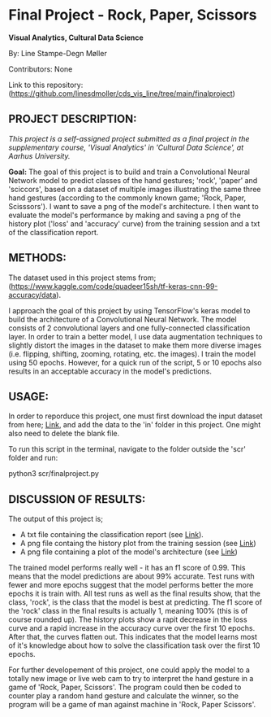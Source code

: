 # Final Project - Rock, Paper, Scissors
**Visual Analytics, Cultural Data Science**

By: Line Stampe-Degn Møller

Contributors: None

Link to this repository: (https://github.com/linesdmoller/cds_vis_line/tree/main/finalproject)

## PROJECT DESCRIPTION:
*This project is a self-assigned project submitted as a final project in the supplementary course, 'Visual Analytics' in 'Cultural Data Science', at Aarhus University.*

**Goal:**
The goal of this project is to build and train a Convolutional Neural Network model to predict classes of the hand gestures; 'rock', 'paper' and 'sciccors', based on a dataset of multiple images illustrating the same three hand gestures (according to the commonly known game; 'Rock, Paper, Scisssors'). I want to save a png of the model's architecture. I then want to evaluate the model's performance by making and saving a png of the history plot ('loss' and 'accuracy' curve) from the training session and a txt of the classification report. 

## METHODS:
The dataset used in this project stems from; (https://www.kaggle.com/code/quadeer15sh/tf-keras-cnn-99-accuracy/data).

I approach the goal of this project by using TensorFlow's keras model to build the architecture of a Convolutional Neural Network. The model consists of 2 convolutional layers and one fully-connected classification layer. In order to train a better model, I use data augmentation techniques to slightly distort the images in the dataset to make them more diverse images (i.e. flipping, shifting, zooming, rotating, etc. the images). I train the model using 50 epochs. However, for a quick run of the script, 5 or 10 epochs also results in an acceptable accuracy in the model's predictions. 

## USAGE:
In order to reporduce this project, one must first download the input dataset from here; [Link](https://www.kaggle.com/code/quadeer15sh/tf-keras-cnn-99-accuracy/data), and add the data to the 'in' folder in this project. One might also need to delete the blank file.

To run this script in the terminal, navigate to the folder outside the 'scr' folder and run:

python3 scr/finalproject.py

## DISCUSSION OF RESULTS:
The output of this project is;
- A txt file containing the classification report (see [Link](https://github.com/linesdmoller/cds_vis_line/blob/main/finalproject/out/cl_report.txt)).
- A png file containg the history plot from the training session (see [Link](https://github.com/linesdmoller/cds_vis_line/blob/main/finalproject/out/his_plt.png))
- A png file containing a plot of the model's architecture (see [Link](https://github.com/linesdmoller/cds_vis_line/blob/main/finalproject/out/visualised_model.png))

The trained model performs really well - it has an f1 score of 0.99. This means that the model predictions are about 99% accurate. Test runs with fewer and more epochs suggest that the model performs better the more epochs it is train with. All test runs as well as the final results show, that the class, 'rock', is the class that the model is best at predicting. The f1 score of the 'rock' class in the final results is actually 1, meaning 100% (this is of course rounded up). The history plots show a rapit decrease in the loss curve and a rapid increase in the accuracy curve over the first 10 epochs. After that, the curves flatten out. This indicates that the model learns most of it's knowledge about how to solve the classification task over the first 10 epochs.

For further developement of this project, one could apply the model to a totally new image or live web cam to try to interpret the hand gesture in a game of 'Rock, Paper, Scissors'. The program could then be coded to counter play a random hand gesture and calculate the winner, so the program will be a game of man against machine in 'Rock, Paper Scissors'.

